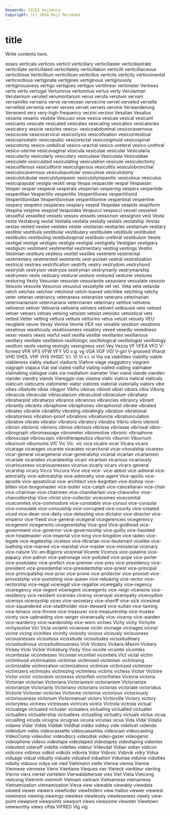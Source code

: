```yaml
---
Keywords: 12222 kojimura
Copyright: (C) 2024 Koji Murakami
---
```


# title

Write contents here.



esses
verticals vertices verticil verticillary verticillaster verticillastrate verticillate verticillated verticillately verticillation
verticilli verticilliaceous verticilliose Verticillium verticillium verticillus verticils verticity verticomental verticordious
vertiginate vertigines vertiginous vertiginously vertiginousness vertigo vertigoes vertigos vertilinear vertimeter
Vertrees verts vertu vertugal Vertumnus vertumnus vertus verty Verulamian Verulamium
veruled verumontanum verus veruta verutum vervain vervainlike vervains verve vervecean
vervecine vervel verveled vervelle vervelled vervenia verver verves vervet vervets
vervine Verwanderung Verwoerd very very-high-frequency verzini verzino Vesalian Vesalius vesania
vesanic vesbite Vescuso vese vesica vesicae vesical vesicant vesicants vesicate
vesicated vesicates vesicating vesication vesicatories vesicatory vesicle vesicles vesico- vesicoabdominal
vesicocavernous vesicocele vesicocervical vesicoclysis vesicofixation vesicointestinal vesicoprostatic vesicopubic vesicorectal vesicosigmoid
vesicospinal vesicotomy vesico-umbilical vesico-urachal vesico-ureteral vesico-urethral vesico-uterine vesicovaginal vesicula vesiculae
vesicular Vesicularia vesicularity vesicularly vesiculary vesiculase Vesiculata Vesiculatae vesiculate vesiculated
vesiculating vesiculation vesicule vesiculectomy vesiculiferous vesiculiform vesiculigerous vesiculitis vesiculobronchial vesiculocavernous
vesiculopustular vesiculose vesiculotomy vesiculotubular vesiculotympanic vesiculotympanitic vesiculous vesiculus vesicupapular vesigia
veskit vesp Vespa vespacide vespal Vespasian Vesper vesper vesperal vesperals
vesperian vespering vespers vespertide vespertilian Vespertilio vespertilio Vespertiliones vespertilionid Vespertilionidae
Vespertilioninae vespertilionine vespertinal vespertine vespery vespetro vespiaries vespiary vespid Vespidae
vespids vespiform Vespina vespine vespoid Vespoidea Vespucci vespucci vessel vesseled
vesselful vesselled vessels vesses vessets vessicnon vessignon vest Vesta vesta
Vestaburg vestal Vestalia vestalia vestally vestals vestalship Vestas vestas vested
vestee vestees vester vestiarian vestiaries vestiarium vestiary vestible vestibula vestibular
vestibulary vestibulate vestibule vestibuled vestibules vestibuling vestibulospinal vestibulo-urethral vestibulum Vestie
vestigal vestige vestiges vestigia vestigial vestigially Vestigian vestigiary vestigium vestiment
vestimental vestimentary vesting vestings Vestini Vestinian vestiture vestless vestlet vestlike
vestment vestmental vestmentary vestmented vestments vest-pocket vestral vestralization vestrical vestries
vestrification vestrify vestry vestrydom vestryhood vestryish vestryism vestryize vestryman vestrymanly
vestrymanship vestrymen vests vestuary vestural vesture vestured vesturer vestures vesturing
Vesty Vesuvian vesuvian vesuvianite vesuvians vesuviate vesuvin Vesuvio vesuvite Vesuvius
vesuvius veszelyite vet vet. Veta veta vetanda vetch vetches vetchier
vetchiest vetch-leaved vetchlike vetchling vetchy veter veteran veterancy veteraness veteranize
veterans veterinarian veterinarianism veterinarians veterinaries veterinary vetitive vetivene vetivenol vetiver
Vetiveria vetiveria vetivers vetivert vetkousie veto vetoed vetoer vetoers vetoes
vetoing vetoism vetoist vetoistic vetoistical vets vetted Vetter vetting vettura
vetture vetturino vetus vetust vetusty VEU veuglaire veuve Vevay Vevina
Vevine VEX vex vexable vexation vexations vexatious vexatiously vexatiousness vexatory
vexed vexedly vexedness vexer vexers vexes vexful vexil vexilla vexillar
vexillaries vexillarious vexillary vexillate vexillation vexillologic vexillological vexillologist vexillology vexillum
vexils vexing vexingly vexingness vext Vey Vezza VF VFEA VFO
V-formed VFR VFS VFW VFY VG v.g. vg VGA VGF
VGI V-girl V-grooved Vharat VHD VHDL VHF VHS VHSIC V.I.
VI Vi v.i. vi Via via viabilities viability viable viableness
viably viaduct viaducts Viafore viage viaggiatory viagram viagraph viajaca Vial
vial vialed vialful vialing vialled vialling vialmaker vialmaking vialogue vials
via-medialism viameter Vian viand viande vianden viander viandry viands Viareggio
vias viasma viatic viatica viatical viaticals viaticum viaticums viatometer viator
viatores viatorial viatorially viators vibe vibes vibetoite vibex vibgyor Vibhu
vibices vibioid vibist vibists vibix Viborg vibracula vibracular vibracularium vibraculoid
vibraculum vibraharp vibraharpist vibraharps vibrance vibrances vibrancies vibrancy vibrant vibrantly
vibrants vibraphone vibraphones vibraphonist vibrate vibrated vibrates vibratile vibratility vibrating
vibratingly vibration vibrational vibrationless vibration-proof vibrations vibratiuncle vibratiunculation vibrative vibrato
vibrator vibrators vibratory vibratos Vibrio vibrio vibrioid vibrion vibrionic vibrions
vibrios vibriosis vibrissa vibrissae vibrissal vibro- vibrograph vibromassage vibrometer vibromotive
vibronic vibrophone vibroscope vibroscopic vibrotherapeutics viburnic viburnin Viburnum viburnum viburnums
VIC Vic Vic. vic vica vicaire vicar Vicara vicara vicarage
vicarages vicarate vicarates vicarchoral vicar-choralship vicaress vicar-general vicargeneral vicar-generalship vicarial
vicarian vicarianism vicariate vicariates vicariateship vicarii vicariism vicarious vicariously vicariousness
vicariousnesses vicarius vicarly vicars vicars-general vicarship vicary Vicco Viccora Vice
vice vice- vice-abbot vice-admiral vice-admirality vice-admiralship vice-admiralty vice-agent Vice-apollo vice-apostle
vice-apostolical vice-architect vice-begotten vice-bishop vice-bitten vice-burgomaster vice-butler vice-caliph vice-cancellarian vice-chair
vice-chairman vice-chairmen vice-chamberlain vice-chancellor vice-chancellorship Vice-christ vice-collector vicecomes vicecomital vicecomites
vice-commodore vice-constable vice-consul vice-consular vice-consulate vice-consulship vice-corrupted vice-county vice-created viced
vice-dean vice-deity vice-detesting vice-dictator vice-director vice-emperor vice-freed vice-general vicegeral vicegerencies
vicegerency vicegerent vicegerents vicegerentship Vice-god Vice-godhead vice-government vice-governor vice-governorship vice-guilty
vice-haunted vice-headmaster vice-imperial vice-king vice-kingdom vice-laden vice-legate vice-legateship viceless vice-librarian
vice-lieutenant vicelike vice-loathing vice-marred vice-marshal vice-master vice-ministerial vicenary vice-nature Vic-en-Bigorre
vicennial Vicente Vicenza vice-palatine vice-papacy vice-patron vice-patronage vice-polluted vice-pope vice-porter
vice-postulator vice-prefect vice-premier vice-pres vice-presidency vice-president vice-presidential vice-presidentship vice-priest vice-principal
vice-principalship vice-prior vice-prone vice-protector vice-provost vice-provostship vice-punishing vice-queen vice-rebuking vice-rector
vice-rectorship vice-regal viceregal vice-regalize viceregally vice-regency viceregency vice-regent viceregent viceregents
vice-reign vicereine vice-residency vice-resident viceroies viceroy viceroyal viceroyalty viceroydom viceroys
viceroyship vices vice-secretary vice-sheriff vice-sick vicesimal vice-squandered vice-stadtholder vice-steward vice-sultan
vice-taming vice-tenace vice-throne vice-treasurer vice-treasurership vice-trustee vicety vice-upbraiding vice-verger viceversally
vice-viceroy vice-warden vice-wardenry vice-wardenship vice-worn vichies Vichy vichy Vichyite vichyssoise
Vici Vicia vicianin vicianose vicilin vicinage vicinages vicinal vicine vicing
vicinities vicinity viciosity vicious viciously viciousness viciousnesses vicissitous vicissitude vicissitudes
vicissitudinary vicissitudinous vicissitudinousness Vick Vickers Vickers-Maxim Vickery Vickey Vicki Vickie
Vicksburg Vicky Vico vicoite vicomte vicomtes vicomtesse vicomtesses Viconian vicontiel
vicontiels Vict victal victim victimhood victimisation victimise victimised victimiser victimising
victimizable victimization victimizations victimize victimized victimizer victimizers victimizes victimizing victimless
victims victless Victoir Victoire Victor victor victordom victoress victorfish victorfishes
Victoria victoria Victorian victorian Victoriana Victorianism victorianism Victorianize victorianize Victorianly
Victoriano victorians victorias victoriate victoriatus Victorie Victorien victories Victorine victorine
victorious victoriously victoriousness victorium Victormanuel victors Victorville Victory victory victoryless
victress victresses victrices victrix Victrola victrola victual victualage victualed victualer
victualers victualing victualled victualler victuallers victuallership victualless victualling victualry victuals
victus vicua vicualling vicuda vicugna vicugnas vicuna vicunas vicus Vida
Vidal Vidalia vidame Vidar Vidda Viddah Viddhal viddui vidduy vide
videlicet videnda videndum video videocassette videocassettes videocast videocasting VideoComp videodisc
videodiscs videodisk video-gazer videogenic videophone videos videotape videotaped videotapes videotaping
videotex videotext videruff vidette videttes videtur Videvdat Vidian vidian vidicon
vidicons vidimus vidkid vidkids vidonia Vidor Vidovic Vidovik vidry Vidua
viduage vidual vidually viduate viduated viduation Viduinae viduine viduities viduity
viduous vidya vie vied Viehmann vielle Vienna vienna Vienne Viennese
viennese Viens Vientiane Vieques vier Viereck vierkleur vierling Vierno viers
viertel viertelein Vierwaldsttersee vies Viet Vieta Vietcong vietcong Vietminh vietminh
Vietnam vietnam Vietnamese vietnamese Vietnamization vietnamization Vieva view viewable viewably
viewdata viewed viewer viewers viewfinder viewfinders view-halloo viewier viewiest viewiness
viewing viewings viewless viewlessly viewlessness viewly view-point viewpoint viewpoints viewport
views viewsome viewster Viewtown viewworthy viewy vifda VIFRED Vig vig

